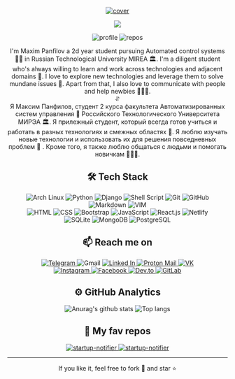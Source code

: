 <p align="center">
 <a target="_blank" rel="noopener noreferrer" href="https://uadd.me/mdpanf">
  <img src="https://i.comss.pics/2021/12/19/mdp_cov.png" alt="cover"/>
 </a>
</p>

<p align="center">
 <img src="https://readme-typing-svg.herokuapp.com?color=%2380AFF7&center=true&vCenter=true&lines=Hi+there%2C+I+am+Maxim+Panfilov;Python-developer+%26+Linux+amateur"/>
</p>

<p align="center">
 <img src="https://komarev.com/ghpvc/?username=mdpanf&color=003153" alt="profile"/>
 <!-- <img src="https://badges.pufler.dev/visits/mdpanf/mdpanf?color=003153" alt="visits"/> -->
 <!-- <img src="https://badges.pufler.dev/years/mdpanf?color=003153" alt="years"/> -->
 <img src="https://badges.pufler.dev/repos/mdpanf?color=003153" alt="repos"/>
</p>

<p align="center">
  I'm Maxim Panfilov a 2d year student pursuing Automated control systems 👨‍🎓 in Russian Technological University MIREA 🏛. I'm a diligent student who's always willing to learn and work across technologies  and adjacent domains 💫. I love to explore new technologies and leverage them to solve mundane issues 👀. Apart from that, I also love to communicate with people and help newbies 👩🏻‍💻.
 <br>⥯<br>
  Я Максим Панфилов, студент 2 курса факультета Автоматизированных систем управления 👨‍ Российского Технологического Университета МИРЭА 🏛. Я прилежный студент, который всегда готов учиться и работать в разных технологиях и смежных областях 💫. Я люблю изучать новые технологии и использовать их для решения повседневных проблем 👀 . Кроме того, я также люблю общаться с людьми и помогать новичкам 👩🏻‍💻.
</p>

<h2 align="center">🛠 Tech Stack</h2>

<p align="center">
 <img src="https://img.shields.io/badge/Arch_Linux-1793D1?style=flat-square&logo=arch-linux&logoColor=white" alt="Arch Linux"/>
 <img src="https://img.shields.io/badge/Python-14354C?style=flat-square&logo=python&logoColor=white" alt="Python"/>
 <img src="https://img.shields.io/badge/Django-092E20?style=flat-square&logo=django&logoColor=white" alt="Django"/>
 <img src="https://img.shields.io/badge/Shell_Script-121011?style=flat-square&logo=gnu-bash&logoColor=white" alt="Shell Script"/>
 
 <img src="https://img.shields.io/badge/Git-F05032?style=flat-square&logo=git&logoColor=white" alt="Git"/>
 <img src="https://img.shields.io/badge/GitHub-333333?style=flat-square&logo=github&logoColor=white" alt="GitHub"/>
 <img src="https://img.shields.io/badge/Markdown-030202?style=flat-square&logo=markdown&logoColor=white" alt="Markdown"/>
 <img src="https://img.shields.io/badge/VIM-134828?style=flat-square&logo=vim&logoColor=white" alt="VIM"/>
 <br>
 <img src="https://img.shields.io/badge/HTML5-E34F26?style=flat-square&logo=html5&logoColor=white" alt="HTML"/>
 <img src="https://img.shields.io/badge/CSS3-1572B6?style=flat-square&logo=CSS3&logoColor=white" alt="CSS"/>
 <img src="https://img.shields.io/badge/-Bootstrap-563D7C?style=flat-square&logo=bootstrap&logoColor=white" alt="Bootstrap"/>
 
 <img src="https://img.shields.io/badge/JavaScript-323330?style=flat-square&logo=javascript&logoColor=F7DF1E" alt="JavaScript"/>
 <img src="https://img.shields.io/badge/-React-20232A?style=flat-square&logo=react" alt="React.js"/>
 
 <img src="https://img.shields.io/badge/Netlify-00C7B7?style=flat-square&logo=netlify&logoColor=white" alt="Netlify"/>
 <br>
 <img src="https://img.shields.io/badge/SQLite-07405E?style=flat-square&logo=sqlite&logoColor=white" alt="SQLite"/>
 <img src="https://img.shields.io/badge/MongoDB-4EA94B?style=flat-square&logo=mongodb&logoColor=white" alt="MongoDB"/>
 <img src="https://img.shields.io/badge/-PostgreSQL-316192?style=flat-square&logo=postgresql&logoColor=white" alt="PostgreSQL"/>
</p>

<h2 align="center">📫 Reach me on</h2>

<p align="center">
 <!-- Telegram -->
 <a target="_blank" rel="noopener noreferrer" href="https://t.me/mdpanf">
  <img src="https://img.shields.io/badge/-mdpanf-2CA5E0?style=flat-square&logo=telegram&logoColor=white&link=https://t.me/mdpanf" alt="Telegram"/>
 </a>
 <!-- Gmail -->
 <a target="_blank" rel="noopener noreferrer" href="mailto:mdpanf@gmail.com" style="text-decoration: none;">
  <img src="https://img.shields.io/badge/-mdpanf-c14438?style=flat-square&logo=Gmail&logoColor=white&link=mailto:mdpanf@gmail.com" alt="Gmail"/>
 </a>
 <!-- LinkedIn -->
 <a target="_blank" rel="noopener noreferrer" href="https://www.linkedin.com/in/mdpanf">
  <img src="https://img.shields.io/badge/-mdpanf-0077B5?style=flat-square&logo=Linkedin&logoColor=white&link=https://www.linkedin.com/in/mdpanf" alt="Linked In"/>
 </a>
 <!-- Proton Mail -->
 <a target="_blank" rel="noopener noreferrer" href="mailto:mdpanf@protonmail.ch">
  <img src="https://img.shields.io/badge/-mdpanf-8B89CC?style=flat-square&logo=protonmail&logoColor=white&link=mailto:mdpanf@protonmail.ch" alt="Proton Mail"/>
 </a>
 <!-- VK -->
 <a target="_blank" rel="noopener noreferrer" href="https://vk.com/mdpanf">
  <img src="https://img.shields.io/badge/-mdpanf-2787F5?style=flat-square&logo=vk&logoColor=white&link=https://vk.com/mdpanf" alt="VK"/>
 </a>
 <br>
 <!-- Instagram -->
 <a target="_blank" rel="noopener noreferrer" href="https://www.instagram.com/mdpanf7/">
  <img src="https://img.shields.io/badge/-mdpanf7-E4405F?style=flat-square&logo=instagram&logoColor=white&link=https://www.instagram.com/mdpanf7" alt="Instagram"/>
 </a>
 <!-- Facebook -->
 <a target="_blank" rel="noopener noreferrer" href="https://fb.com/mdpanf7">
  <img src="https://img.shields.io/badge/-mdpanf7-1877F2?style=flat-square&logo=facebook&logoColor=white&link=https://fb.com/mdpanf7" alt="Facebook"/>
 </a>
 <!-- Dev.to -->
 <a target="_blank" rel="noopener noreferrer" href="https://dev.to/mdpanf">
  <img src="https://img.shields.io/badge/-mdpanf-0A0A0A?style=flat-square&logo=dev.to&logoColor=white&link=https://dev.to/mdpanf" alt="Dev.to"/>
 </a>
 <!-- Gitlab -->
 <a target="_blank" rel="noopener noreferrer" href="https://gitlab.com/mdpanf">
  <img src="https://img.shields.io/badge/mdpanf-330F63?style=flat-square&logo=gitlab&logoColor=white&link=https://gitlab.com/mdpanf" alt="GitLab"/>
 </a>
</p>

<h2 align="center" >⚙️ GitHub Analytics</h2>

<p align="center">
 <img src="https://github-readme-stats.vercel.app/api?username=mdpanf&hide_border=true&theme=github_dark&hide=prs,contribs&show_icons=true" alt="Anurag's github stats"/>
 <img src="https://github-readme-stats.vercel.app/api/top-langs/?username=mdpanf&layout=compact&exclude_repo=mdpanf.github.io&hide_border=true&theme=github_dark" alt="Top langs"/>
</p>

<h2 align="center" >💛 My fav repos</h2>
<p align="center">
 <a target="_blank" rel="noopener noreferrer" href="https://github.com/mdpanf/gh_avatars">
  <img src="https://github-readme-stats.vercel.app/api/pin/?username=mdpanf&repo=gh_avatars&show_icons=true&include_all_commits=true&hide_border=true&theme=github_dark&show_owner=true" alt="startup-notifier"/>
 </a>
 <a target="_blank" rel="noopener noreferrer" href="https://github.com/mdpanf/tgm-startup-notifier">
  <img src="https://github-readme-stats.vercel.app/api/pin/?username=mdpanf&repo=tgm-startup-notifier&show_icons=true&include_all_commits=true&hide_border=true&theme=github_dark&show_owner=true" alt="startup-notifier"/>
 </a>
</p>

<hr>
<p align="center">If you like it, feel free to fork 🍴 and star ⭐</p>
